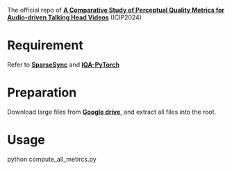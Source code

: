 The official repo of [**A Comparative Study of Perceptual Quality Metrics for Audio-driven Talking Head Videos**](https://arxiv.org/pdf/2403.06421.pdf) (ICIP2024)

# Requirement

Refer to [**SparseSync**](https://github.com/v-iashin/SparseSync) and [**IQA-PyTorch**](https://github.com/chaofengc/IQA-PyTorch)

# Preparation

Download large files from [**Google drive**](https://drive.google.com/file/d/11IEFbNFrCU6Q7VUb223fFasHcU3dPwVh/view?usp=drive_link), and extract all files into the root.

# Usage

python compute_all_metircs.py

